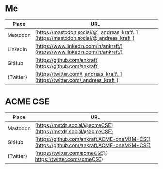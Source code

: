 
# Me

| Place | URL |
|-|-|
| Mastodon   | [https://mastodon.social/@\_andreas_kraft\_](https://mastodon.social/@_andreas_kraft_) |
| LinkedIn   | [https://www.linkedin.com/in/ankraft/](https://www.linkedin.com/in/ankraft/)           |
| GitHub     | [https://github.com/ankraft](https://github.com/ankraft)                               |
| (Twitter)  | [https://twitter.com/\_andreas_kraft\_](https://twitter.com/_andreas_kraft_) |

# ACME CSE

| Place | URL |
|-|-|
| Mastodon   | [https://mstdn.social/@acmeCSE](https://mstdn.social/@acmeCSE)                            |
| GitHub     | [https://github.com/ankraft/ACME-oneM2M-CSE](https://github.com/ankraft/ACME-oneM2M-CSE)  |
| (Twitter)  | [https://twitter.com/acmeCSE]( https://twitter.com/acmeCSE)                               |





